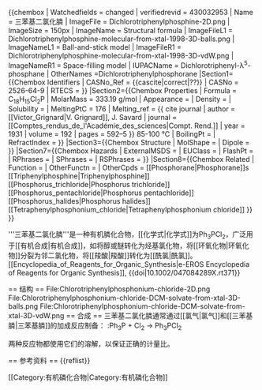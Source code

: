 {{chembox
| Watchedfields = changed
| verifiedrevid = 430032953
| Name = 三苯基二氯化膦
| ImageFile = Dichlorotriphenylphosphine-2D.png
| ImageSize = 150px
| ImageName = Structural formula
| ImageFileL1 = Dichlorotriphenylphosphine-molecular-from-xtal-1998-3D-balls.png
| ImageNameL1 = Ball-and-stick model
| ImageFileR1 = Dichlorotriphenylphosphine-molecular-from-xtal-1998-3D-vdW.png
| ImageNameR1 = Space-filling model
| IUPACName = Dichlorotriphenyl-λ<sup>5</sup>-phosphane
| OtherNames =Dichlorotriphenylphosphorane
|Section1={{Chembox Identifiers
| CASNo_Ref = {{cascite|correct|??}}
| CASNo = 2526-64-9
| RTECS = 
  }}
|Section2={{Chembox Properties
| Formula = C<sub>18</sub>H<sub>15</sub>Cl<sub>2</sub>P
| MolarMass = 333.19 g/mol
| Appearance = 
| Density = 
| Solubility = 
| MeltingPtC = 176
| Melting_ref = <ref name="Grignard">{{ cite journal | author = [[Victor_Grignard|V. Grignard]], J. Savard | journal = [[Comptes_rendus_de_l'Académie_des_sciences|Compt. Rend.]] | year = 1931 | volume = 192 | pages = 592–5 }}</ref> 85-100 °C<ref name="e-EROS" />
| BoilingPt = 
| RefractIndex = 
  }}
|Section3={{Chembox Structure
| MolShape =
| Dipole =
  }}
|Section7={{Chembox Hazards
| ExternalMSDS = 
| EUClass = 
| FlashPt = 
| RPhrases = 
| SPhrases = 
| RSPhrases = 
  }}
|Section8={{Chembox Related
| Function = 
| OtherFunctn = 
| OtherCpds = [[Phosphorane|Phosphorane]]s<br/>[[Triphenylphosphine|Triphenylphosphine]]<br/>[[Phosphorus_trichloride|Phosphorus trichloride]]<br/>[[Phosphorus_pentachloride|Phosphorus pentachloride]]<br/>[[Phosphorus_halides|Phosphorus halides]]<br/>[[Tetraphenylphosphonium_chloride|Tetraphenylphosphonium chloride]]
  }}
}}

'''三苯基二氯化膦'''是一种有机膦化合物，[[化学式|化学式]]为Ph<sub>3</sub>PCl<sub>2</sub>，广泛用于[[有机合成|有机合成]]，如将醇或醚转化为烃基氯化物，将[[环氧化物|环氧化物]]分裂为邻二氯化物，将[[羧酸|羧酸]]转化为[[酰氯|酰氯]]。<ref name="e-EROS">[[Encyclopedia_of_Reagents_for_Organic_Synthesis|e-EROS Encyclopedia of Reagents for Organic Synthesis]], {{doi|10.1002/047084289X.rt371}}</ref>

== 结构 ==
<gallery>
File:Chlorotriphenylphosphonium-chloride-2D.png
File:Chlorotriphenylphosphonium-chloride-DCM-solvate-from-xtal-3D-balls.png
File:Chlorotriphenylphosphonium-chloride-DCM-solvate-from-xtal-3D-vdW.png
</gallery>
== 合成 ==
三苯基二氯化膦通常通过[[氯气|氯气]]和[[三苯基膦|三苯基膦]]的加成反应制备：
:Ph<sub>3</sub>P + Cl<sub>2</sub> → Ph<sub>3</sub>PCl<sub>2</sub>

两种反应物都使用它们的溶解，以保证正确的计量比。<ref name="e-EROS" />

== 参考资料 ==
{{reflist}}

[[Category:有机磷化合物|Category:有机磷化合物]]